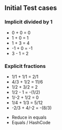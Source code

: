 ## Initial Test cases
### Implicit divided by 1
* 0 + 0  = 0
* 1 + 0  = 1
* 1 + 3  = 4
* -1 + 0 = -1
* 3 - 1  = 2
### Explicit fractions
* 1/1 + 1/1     = 2/1
* 4/3 + 1/2     = 11/6
* 1/2 + 3/2     = 2
* 1/2 - 1       = -(1/2)
* 1/-2 + 1/2    = 0
* 1/4 + 1/3     = 5/12
* -2/3 + 4/-2   = -(8/3)

- Reduce in equals
- Equals / HashCode
